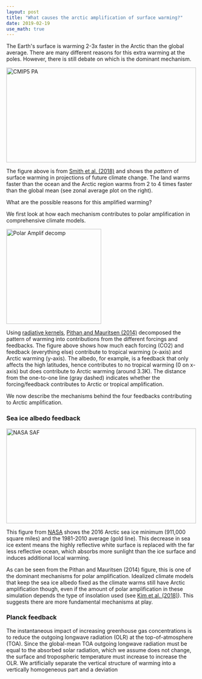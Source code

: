 ```yaml
---
layout: post
title: "What causes the arctic amplification of surface warming?"
date: 2019-02-19
use_math: true
---
```


<p>The Earth's surface is warming 2-3x faster in the Arctic than the global average. There are many different reasons for this extra warming at the poles. However, there is still debate on which is the dominant mechanism.</p>

<img src="https://micamus.github.io/images/cmip5_PA.png" alt="CMIP5 PA" style="width:500px;height:250px;" class="center">
<br />

<p>The figure above is from <a href='http://www.cgd.ucar.edu/staff/cdeser/docs/submitted.smith.pamip.mar18.pdf'>Smith et al. (2018)</a> and shows the <i>pattern</i> of surface warming in projections of future climate change. The land warms faster than the ocean and the Arctic region warms from 2 to 4 times faster than the global mean (see zonal average plot on the right). </p>

<p>What are the possible reasons for this amplified warming?</p>

<p>We first look at how each mechanism contributes to polar amplification in comprehensive climate models.</p>

<img src="https://micamus.github.io/images/pm14.png" alt="Polar Amplif decomp" style="width:250px;height:250px;" class="center">

<p>Using <a href='https://climatedataguide.ucar.edu/climate-data/radiative-kernels-climate-models'>radiative kernels</a>, <a href='https://www.nature.com/articles/ngeo2071'>Pithan and Mauritsen (2014)</a> decomposed the pattern of warming into contributions from the different forcings and feedbacks. The figure above shows how much each forcing (CO2) and feedback (everything else) contribute to tropical warming (x-axis) and Arctic warming (y-axis). The albedo, for example, is a feedback that only affects the high latitudes, hence contributes to no tropical warming (0 on x-axis) but does contribute to Arctic warming (around 3.3K). The distance from the one-to-one line (gray dashed) indicates whether the forcing/feedback contributes to Arctic or tropical amplification.</p>

<p>We now describe the mechanisms behind the four feedbacks contributing to Arctic amplification.</p>

<h3>Sea ice albedo feedback</h3>

<img src="https://micamus.github.io/images/SAF.jpg" alt="NASA SAF" style="width:500px;height:250px;" class="center">

<p>This figure from <a href='https://svs.gsfc.nasa.gov/12277'>NASA</a> shows the 2016 Arctic sea ice minimum (911,000 square miles) and the 1981-2010 average (gold line). This decrease in sea ice extent means the highly reflective white surface is replaced with the far less reflective ocean, which absorbs more sunlight than the ice surface and induces additional local warming.</p>

<p>As can be seen from the Pithan and Mauritsen (2014) figure, this is one of the dominant mechanisms for polar amplification. Idealized climate models that keep the sea ice albedo fixed as the climate warms still have Arctic amplification though, even if the amount of polar amplification in these simulation depends the type of insolation used (see <a href='https://journals.ametsoc.org/doi/full/10.1175/JCLI-D-17-0627.1'>Kim et al. (2018)</a>). This suggests there are more fundamental mechanisms at play.</p>

<h3>Planck feedback</h3>

<p>The instantaneous impact of increasing greenhouse gas concentrations is to reduce the outgoing longwave radiation (OLR) at the top-of-atmosphere (TOA). Since the global-mean TOA outgoing longwave radiation must be equal to the absorbed solar radiation, which we assume does not change, the surface and tropospheric temperature must increase to increase the OLR. We artificially separate the vertical structure of warming into a vertically homogeneous part and a deviation </p>